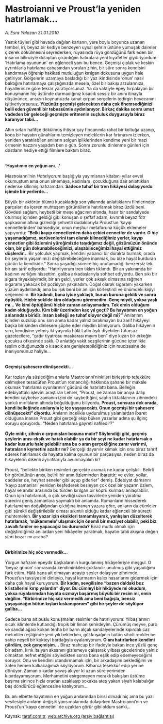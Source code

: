 # Mastroianni ve Proust’la yeniden hatırlamak...

*A. Esra Yalazan 31.01.2010*

<div class="yazi">Yastık tüyleri gibi havada dağılan karların, yere boylu boyunca uzanan tembel, iri, beyaz bir kediye benzeyen uysal şehrin üstüne yumuşak daireler çizerek dökülmesini seyrederken, rüyasında rüya gördüğünü fark eden bir insanın bilinciyle dolaptan çıkardığım hatıralara yeni kıyafetler giydiriyordum. ‘Hatırlama oyununun’ en eğlenceli yanı bu bence. Geçmişi çıplak ve keskin ayrıntılarla hatırlama çabasından yorulan zihin, bir süre sonra kendisini kandırmayı öğrenip hakikati mutluluğun kırılgan dokusuna uygun hale getiriyor. Gölgelerin uzamaya başladığı bir yaz ikindisinde ‘onun’ nasıl baktığını hatırlamaya çalıştığınızda mesela, özel bir bakışı arzularınıza, hayallerinize göre tekrar yaratıyorsunuz. Ya da vaktiyle epey hırpalayan bir konuşmanın hiç üstünde durmadığınız kısacık sessiz bir anını itinayla düşününce, ansızın koynunuzda kanat çırpan serçelerin tedirgin heyecanını işitiveriyorsunuz. <b>Yüzünüz geçmişi gelecekten daha çok önemsediğinizi belli eden güvenli bir tebessümle aydınlanıyor. Birkaç dakika sonra umut vadeden bir geleceği geçmişte eritmenin suçluluk duygusuyla biraz kararıyor tabii...</b> <br/><br/>Altın sırları hafifçe dökülmüş ihtiyar çay fincanımla rahat bir koltuğa uzanıp, koca bir hayatın günahlarını temizleyen meleklerin kar fırtınasını izlerken, yeniden yaratılabilen anıların solgun ipliklerinden kendime yeni bir mazi örmenin hazzını yaşadım ben o gün. Sonra zorunlu dinlenme günleri için dostların hediye ettiği filmlere baktım biraz. <b><br/><br/><br/>‘Hayatımın en yoğun anı...’</b> <br/><br/>Mastroianni’nin <i>Hatırlıyorum</i> başlığıyla yayımlanan kitabını yıllar evvel okumuştum ama onun sinemaya, kadınlara, çocukluğuna dair anlattıkları nedense silinmiş hafızamdan. <b>Sadece tuhaf bir tren hikâyesi dolaşıyordu içimde bir yerlerde... </b><br/><br/>Büyük bir aktörün ölümü kucakladığı son yıllarında anlattıklarını filmlerinden parçaları da içeren muhteşem görüntülerle hatırlamak biraz üzdü beni. Gövdesi sağlam, heybetli bir meşe ağacının altında, hasır bir sandalyede oturmuş içinden geldiği gibi konuşan o şeffaf adam, kıvrımlı beyaz fötr şapkasının altına gizlediği şehvetli dudaklarıyla Proust’un ‘kayıp cennetlerinden’ bahsediyor, onun meşhur metaforuna küçük eklemeler yapıyordu: <b>“Belki kayıp cennetlerden daha çekici cennetler de vardır. O hiç yaşamadığımız, serüvenlerini tam olarak bilmediğimiz yerler, kayıp cennetler gibi özlemini yüreğimizde taşıdığımız değil, gözümüzün önünde olan, bir gün dokunabileceğimizi, ulaşabileceğimizi hayal ettiğimiz düşlerdir... </b>Bir yolculuk yapmak, kendini yabancı bir durakta bulmak, orada bir şeylerin yaşamımızı değiştirebileceğine inanmak, bu bize hayal kurduran gücün ta kendisidir.” Sonra yaşadığı sürece hiç unutamadığı benzersiz tek bir anı tarif ediyordu: “Hatırlıyorum tren tıklım tıklımdı. Bir an yakınımda bir kadının varlığını hissettim, galiba arkadaşlarıyla sohbet ediyordu. Ben sıkı bir sigara tiryakisiyimdir, bir an geldi, yerler çok sıkışık olmasına rağmen sigaramı yakacak bir pozisyon yakaladım. Doğal olarak sigaramı yakarken yüzüm aydınlandı; ama bu ışık beni bir an için körleştirdi ve önümdeki kişiyi seçemedim. <b>Bir kadındı, bana iyice yaklaştı, burun buruna geldik ve sonra öpüştük. Hiçbir şekilde kim olduğunu göremedim. Genç miydi, yoksa yaşlı mı... Ve kimi öptüğümü hiçbir zaman anlayamadım. Tek emin olduğum kadın olduğuydu. Kim bilir üzerinden kaç yıl geçti? Bu hayatımın en yoğun anlarından biridir. İnsan belleği ne tuhaf oluyor değil mi?”</b> Anılarının içinden süzülüp onu son anına kadar yalnız bırakmayan bu zarif hikâyeyi başka birisinden dinlesem şüphe eder miydim bilmiyorum. Galiba hikâyenin sırrı, kendisine yetmiş iki yaşında hâlâ Latin âşık diyebilen fütursuz gazetecilere, “çadır tiyatrosu maskarası mıyım ben” diye kızan bir erkeğin çocuksu öfkesinde saklı. O anlattığı vakit sezgilerinin gücüne içtenlikle teslim olduğunuzda o kısacık anı genişletebildiğiniz için mucizesine de inanıyorsunuz haliyle...<b> <br/><br/><br/>Geçmişi şahesere dönüşecekti...</b> <br/><br/>Kar tozlarıyla süslediğim anılarla Mastroianni’ninkileri birleştirip tefekküre dalmışken tesadüfen Proust’un romancılığı hakkında şahane bir makale okumak ‘hatırlama oyunlarının’ gücünü de hatırlattı bana. Belleğin edebiyattaki işlevini araştıran Lehrer, “Proust, ne zaman bir anıya dalıp kendini kaybetse zamanın izini de kaybettiğini, saatin tiktaklarının zihnindeki yankılı mırıltıların altında boğulduğunu biliyordu. <b>Proust, sonsuza dek orada, kendi belleğinde anılarıyla iç içe yaşayacaktı. Onun geçmişi bir şahesere dönüşecekti” diyordu.</b> Anıların incelikle uydurulmuş yalanlardan ibaret olduğuna inanan Proust gibi gerçeği ekip büken yazarlar adına şu ilginç soruyu soruyordu: “Neden hatırlama gayreti nafiledir?” <b><br/><br/>Öyle midir, zihnin o çırpınışları boşuna mıdır? Söylendiği gibi, geçmiş şeylerin anısı eksik ve hatalı olabilir ya da bir şeyi ne kadar hatırlarsak o kadar kusurlu hale gelebilir ama bu o anın gerçekliğine zarar verir mi, hatıraların kıymetini azaltır mı? </b>Gerçeği dayanılır kılmak için onu biraz tahrif ederek hatırlamak da hayatta kalma oyunun bir parçasıysa, neden biraz da hikayelerin dikenli ayrıntılarıyla avunmayalım ki? <br/><br/>Proust, “bellekte biriken resimleri gerçekte aramak ne kadar çelişkili. Belirli bir görüntünün anısı, belirli bir anın özleminden ibarettir; ve evler, yollar, caddeler de, heyhat seneler gibi uçup giderler” demiş. Edebiyat damarını ‘kayıp zamanları’ yeniden keşfederek besleyen çok özel bir yazarın özlem, hayal ve anılar arasında bu türden kırılgan bir köprü kurması anlaşılabilir. Onun için hatırlamak, o çok sevdiği uzun tasvirlerle yeniden yaratma sürecini geniş zamanlara yaymaktı bir anlamda. Romanların hissederek hatırlamanın doğallığından çıktığına inanan yazara göre, anıların da cümleler gibi sürekli değiştirilebilir olması sıkıntılı olduğu kadar eğlenceli bir süreçti muhtemelen. <b>Bir yazar için eksikleri tamamlayarak, yanlışları düzelterek hatırlamak, ‘mükemmele’ ulaşmak için önemli bir meziyet olabilir, peki biz zavallı faniler ne yapacağız bu durumda?</b> Biraz mutlu olmak için değiştirdiğimiz anılardan yeni hikâyeler yaratmak, hayatın tabii akışına değen sihri bozar mı acaba?<b> <br/><br/><br/>Birbirimize hiç söz vermedik...</b> <br/><br/>Yorgun hafızam epeydir başkalarının kurgulanmış hikâyeleriyle meşgul. O ‘beyaz günün’ sonrasında kendiminkileri çoktandır unutmuş gibi yaşadığımı fark ettim. Hâlâ bana ait olmayan acayip sesler dolaşıyor zihnimde. Proust’un tavsiyesini dinleyip, hayal kurmanın kalıcı hasarlarını gidermek için daha çok hayal kuruyorum. <b>Bir kadın, sevgilisine “bazen daldaki buz kristallerini kırıp yalardın” diyor. Bu cümleyi bir hikâyede mi okudum, yoksa rüyalarımdan hayata sızmayı başarmış büyülü bir resim mi, emin değilim. “Birbirimize hiç söz vermedik ama beni bağışla, bensiz yaşayacağın bütün kışları kıskanıyorum” gibi bir şeyler de söylüyor galiba...</b> <br/><br/>Sadece bana ait puslu konuşmalar, resimler de hatırlıyorum: Yılbaşlarının sıcak iklimlerde kutlandığı tropik bir liman şehirdeyim. Çürümüş meyve, puro ve sandal ağacı kokan tenha bir barın alçak sandalyelerinde kıpırdak caz melodileri eşliğinde yeni yılı beklerken, gökkuşağının bütün sihirli renklerine sahip neşeli bir kokteyl bardağıyla oyalanıyorum. <b>O anı hatırlarken kendimi gördüm, çok gençmişim...</b> Biraz mahcup bir ifadeyle bakan ince yüzlü genç bir adam, kırık İtalyan aksanını gizlemeye çalışarak yılbaşı gecelerinde yalnız olmaktan nefret ettiğini söyledikten sonra bana eşlik edip edemeyeceğimi soruyor. Onu ve kendimi utandırmamak için, bir arkadaşımı beklediğimi ve zaten hemen kalkacağımızı söylüyorum. Kibarca teşekkür edip yerine dönüyor. Zaman o kadar yavaş akıyor ki uzun süre yerimden kıpırdayamıyorum. Merhametini esirgemeyen meraklı bakışları üstüme başıma sinince hızla oradan uzaklaşıp sokakta ateş yakan siyah kalabalığın baş döndürücü eğlencesine katılıyorum...<br/><br/>Bu anı elbette hayatımın en yoğun anılarından birisi olmadı hiç ama bu yazı vesilesiyle anıların değişik yansımalarında dolaşırken Mastroianni’nin ve Proust’un ‘kayıp cennetini’ de uzaktan görür gibi oldum sanki...</div>

Kaynak: [taraf.com.tr](http://taraf.com.tr:80/makale/9789.htm), [web.archive.org (arşiv bağlantısı)](http://web.archive.org/web/20100406235430/http://taraf.com.tr:80/makale/9789.htm)
